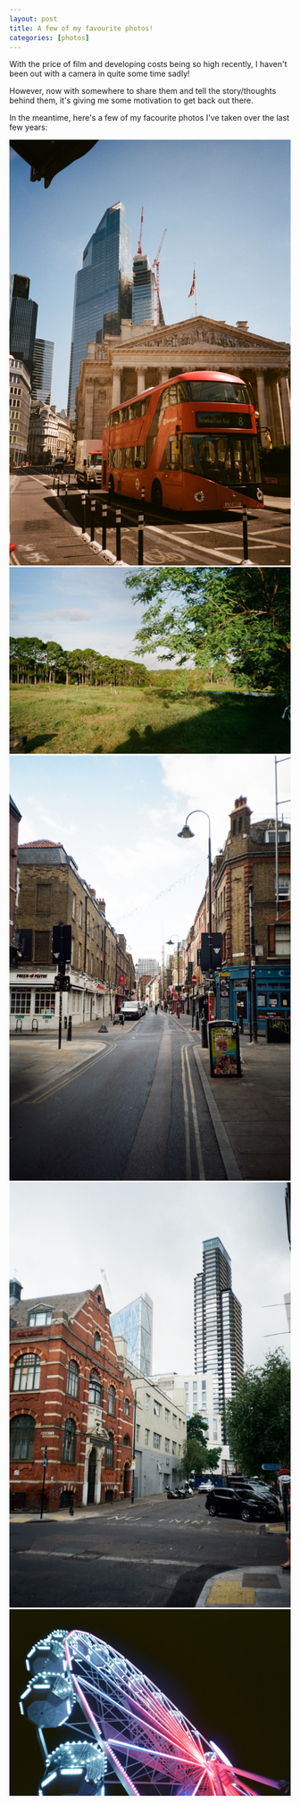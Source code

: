 ```yaml
---
layout: post
title: A few of my favourite photos!
categories: [photos]
---
```



With the price of film and developing costs being so high recently, I haven't been out with a camera in quite some time sadly!

<!--more-->
However, now with somewhere to share them and tell the story/thoughts behind them, it's giving me some motivation to get back out there.

In the meantime, here's a few of my facourite photos I've taken over the last few years:

[![Photos](/assets/image/Bank.jpg)](/assets/image/Bank.jpg)
[![Photos](/assets/image/Wallaby.jpg)](/assets/image/Wallaby.jpg)
[![Photos](/assets/image/BrickLane.jpeg)](/assets/image/BrickLane.jpeg)
[![Photos](/assets/image/Clash.jpeg)](/assets/image/Clash.jpeg)
<img src="/assets/image/Wheel.jpg" alt="A ferris wheel in the dark">







